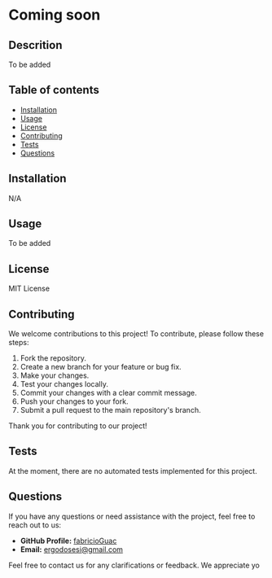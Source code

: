 # Coming soon
## Descrition

To be added


## Table of contents

- [Installation](#installation)
- [Usage](#usage)
- [License](#license)
- [Contributing](#contributing)
- [Tests](#Tests)
- [Questions](#Questions)

## Installation

N/A


## Usage

To be added


## License

MIT License


## Contributing

We welcome contributions to this project! To contribute, please follow these steps:

1. Fork the repository.
2. Create a new branch for your feature or bug fix.
3. Make your changes.
4. Test your changes locally.
5. Commit your changes with a clear commit message.
6. Push your changes to your fork.
7. Submit a pull request to the main repository's branch.

Thank you for contributing to our project!

## Tests

At the moment, there are no automated tests implemented for this project.

## Questions

If you have any questions or need assistance with the project, feel free to reach out to us:

- **GitHub Profile:** [fabricioGuac](https://github.com/fabricioGuac)
- **Email:** ergodosesi@gmail.com

Feel free to contact us for any clarifications or feedback. We appreciate yo

